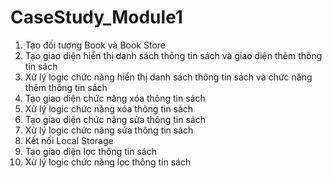 # CaseStudy_Module1
1. Tạo đối tượng Book và Book Store
2. Tạo giao diện hiển thị danh sách thông tin sách và giao diện thêm thông tin sách
3. Xử lý logic chức năng hiển thị danh sách thông tin sách và chức năng thêm thông tin sách
4. Tạo giao diện chức năng xóa thông tin sách
5. Xử lý logic chức năng xóa thông tin sách
6. Tạo giao diện chức năng sửa thông tin sách
7. Xử lý logic chức năng sửa thông tin sách
8. Kết nối Local Storage
9. Tạo giao diện lọc thông tin sách
10. Xử lý logic chức năng lọc thông tin sách
